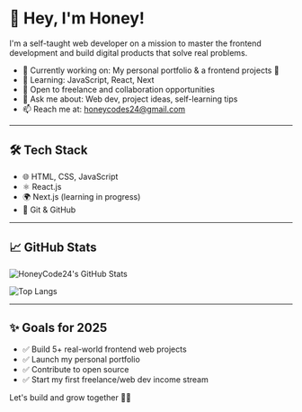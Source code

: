 # 👋 Hey, I'm Honey!

I'm a self-taught web developer on a mission to master the frontend development and build digital products that solve real problems.

- 🔭 Currently working on: My personal portfolio & a frontend projects 🚀
- 🌱 Learning: JavaScript, React, Next
- 💼 Open to freelance and collaboration opportunities
- 💬 Ask me about: Web dev, project ideas, self-learning tips
- 📫 Reach me at: honeycodes24@gmail.com

---

## 🛠 Tech Stack

- 🌐 HTML, CSS, JavaScript
- ⚛️ React.js 
- 🌍 Next.js (learning in progress)
- 🔧 Git & GitHub

---

## 📈 GitHub Stats

![HoneyCode24's GitHub Stats](https://github-readme-stats.vercel.app/api?username=HoneyCode24&show_icons=true&theme=radical)

![Top Langs](https://github-readme-stats.vercel.app/api/top-langs/?username=HoneyCode24&layout=compact&theme=radical)

---

## ✨ Goals for 2025

- ✅ Build 5+ real-world frontend web projects
- ✅ Launch my personal portfolio
- ✅ Contribute to open source
- ✅ Start my first freelance/web dev income stream

Let's build and grow together 💪🔥

